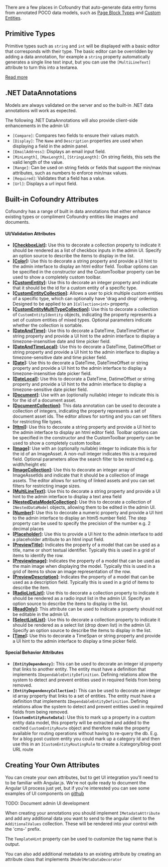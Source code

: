 ﻿There are a few places in Cofoundry that auto-generate data entry forms from annotated POCO data models, such as [Page Block Types](/content-management/page-block-types) and [Custom Entities](/content-management/custom-entities).  

## Primitive Types

Primitive types such as `string` and `int` will be displayed with a basic editor that corresponds with their type. The basic editor can be overridden by adding a data annotation, for example a `string` property automatically generates a single line text input, but you can use the `[MultiLineText]` attribute to turn this into a textarea.

[Read more](data-model-annotations/primitives)

## .NET DataAnnotations

Models are always validated on the server and so the built-in .NET data annotations will work as expected. 

The following .NET DataAnnotations will also provide client-side enhancements in the admin UI:

- `[Compare]`: Compares two fields to ensure their values match.
- `[Display]`: The `Name` and `Description` properties are used when displaying a field in the admin panel.
- `[EmailAddress]`: Displays an email input field. 
- `[MinLength]`, `[MaxLength]`, `[StringLength]`: On string fields, this sets the valid length of the value.
- `[Range]`: Can be used on string fields or fields that support the min/max attributes, such as numbers to enforce min/max values.
- `[Required]`: Validates that a field has a value.
- `[Url]`: Displays a url input field.


## Built-in Cofoundry Attributes

Cofoundry has a range of built in data annotations that either enhance existing types or compliment Cofoundry entities like images and documents. 

#### UI/Validation Attributes

- **[[CheckboxList]](data-model-annotations/selection-lists#checkboxlist):** Use this to decorate a collection property to indicate it should be rendered as a list of checkbox inputs in the admin UI. Specify an option source to describe the items to display in the list.
- **[[Color]](data-model-annotations/miscellaneous#color):** Use this to decorate a string property and provide a UI hint to the admin interface to display an html editor field. Toolbar options can be specified in the constructor and the CustomToolbar property can be used to show a completely custom toolbar.
- **[[CustomEntity]](data-model-annotations/Custom-Entities):** Use this to decorate an integer property and indicate that it should be the id for a custom entity of a specific type.
- **[[CustomEntityCollection]](data-model-annotations/Custom-Entities#customentitycollection):** Allows a user to pick multiple custom entities of a specific type, which can optionally have 'drag and drop' ordering. Designed to be applied to an `ICollection<int>` property.
- **[[CustomEntityMultiTypeCollection]](data-model-annotations/Custom-Entities#customentitymultitypecollection):** Use this to decorate a collection of `CustomEntityIdentity` objects, indicating the property represents a set of custom entities of mixed types. Optional parameters indicate whether the collection is sortable.
- **[[DateAndTime]](data-model-annotations/dates-and-times#dateandtime):** Use this to decorate a DateTime, DateTimeOffset or string property and provide a UI hint to the admin interface to display a timezone-insensitive date and time picker field.
- **[[DateAndTimeLocal]](data-model-annotations/dates-and-times#dateandtimelocal):** Use this to decorate a DateTime, DatimeOffset or string property and provide a UI hint to the admin interface to display a timezone-sensitive date and time picker field.
- **[[Date]](data-model-annotations/dates-and-times#date):** Use this to decorate a DateTime, DateTimeOffset or string property and provide a UI hint to the admin interface to display a timezone-insensitive date picker field.
- **[[DateLocal]](data-model-annotations/dates-and-times#datelocal):** Use this to decorate a DateTime, DatimeOffset or string property and provide a UI hint to the admin interface to display a timezone-sensitive date picker field.
- **[[Document]](/content-management/data-model-annotations/Documents):** Use with an (optionally nullable) integer to indicate this is for the id of a document asset.
- **[[DocumentCollection]](/content-management/data-model-annotations/Documents#documentcollection):** This data annotation can be used to decorate a collection of integers, indicating the property represents a set of document asset ids. The editor allows for sorting and you can set filters for restricting file types.
- **[[Html]](/content-management/data-model-annotations/Html):** Use this to decorate a string property and provide a UI hint to the admin interface to display an html editor field. Toolbar options can be specified in the constructor and the CustomToolbar property can be used to show a completely custom toolbar.
- **[[Image]](/content-management/data-model-annotations/Images):** Use with an (optionally nullable) integer to indicate this is for the id of an ImageAsset. A non-null integer indicates this is a required field. Optional parameters allow the search filter to be restricted e.g. width/height etc
- **[[ImageCollection]](data-model-annotations/Images#imagecollection):** Use this to decorate an integer array of ImageAssetIds and indicate that it should be a collection of image assets. The editor allows for sorting of linked assets and you can set filters for restricting image sizes.
- **[[MultiLineText]](data-model-annotations/primitives#multilinetext):** Use this to decorate a string property and provide a UI hint to the admin interface to display a text area field
- **[[NestedDataModelCollection]](data-model-annotations/nested-data-models):** Use this to decorate a collection of `INestedDataModel` objects, allowing them to be edited in the admin UI.
- **[[Number]](data-model-annotations/primitives#number):** Use this to decorate a numeric property and provide a UI hint to the admin interface to display an html5 number field. The step property can be used to specify the precision of the number e.g. 2 decimal places
- **[[Placeholder]](data-model-annotations/miscellaneous#placeholder):** Use this to provide a UI hint to the admin interface to add a placeholder attribute to an html input field.
- **[[PreviewTitle]](data-model-annotations/display-preview):** Indicates the property of a model that can be used as a title, name or short textual identifier. Typically this is used in a grid of items to identify the row.
- **[[PreviewImage]](data-model-annotations/display-preview):** Indicates the property of a model that can be used as the main image when displaying the model. Typically this is used in a grid of items to show an image representation of the row.
- **[[PreviewDescription]](data-model-annotations/display-preview):** Indicates the property of a model that can be used as a description field. Typically this is used in a grid of items to describe the item.
- **[[RadioListList]](data-model-annotations/selection-lists#radiolist):** Use this to decorate a collection property to indicate it should be rendered as a radio input list in the admin UI. Specify an option source to describe the items to display in the list.
- **[[ReadOnly]](data-model-annotations/miscellaneous#readonly):** This attribute can be used to indicate a property should not be editable in the admin UI. 
- **[[SelectListList]](data-model-annotations/selection-lists#selectlist):** Use this to decorate a collection property to indicate it should be rendered as a select list (drop down list) in the admin UI. Specify an option source to describe the items to display in the list.
- **[[Time]](data-model-annotations/dates-and-times#time):** Use this to decorate a TimeSpan or string property and provide a UI hint to the admin interface to display a time picker field.

#### Special Behavior Attributes

- **`[EntityDependency]`:** This can be used to decorate an integer id property that links to another entity. The entity must have a definition that implements `IDependableEntityDefinition`. Defining relations allow the system to detect and prevent entities used in required fields from being removed.
- **`[EntityDependencyCollection]`:** This can be used to decorate an integer id array property that links to a set of entities. The entity must have a definition that implements `IDependableEntityDefinition`. Defining relations allow the system to detect and prevent entities used in required fields from being removed.
- **`[CustomEntityRouteData]`:** Use this to mark up a property in a custom entity data model, this property will be extracted and added to the cached `CustomEntityRoute` object and therefore make the property available for routing operations without having to re-query the db. E.g. for a blog post custom entity you could mark up a category Id and then use this in an `ICustomEntityRoutingRule` to create a /category/blog-post URL route

## Creating Your Own Attributes

You can create your own attributes, but to get UI integration you'll need to to be familiar with Angular.js. We're not quite ready to document the Angular UI process just yet, but if you're interested you can see some examples of UI components on [github](https://github.com/cofoundry-cms/cofoundry/tree/master/src/Cofoundry.Web.Admin/Admin/Modules/Shared/Js/UIComponents)

TODO: Document admin UI development

When creating your annotations you should implement `IMetadataAttribute` and add any additional data you want to send to the angular client to the `AdditionalValues` collection. These will be rendered into your control with the 'cms-' prefix. 

The `TemplateHint` property can be used to customize the tag name that is output.

You can also add additional metadata to an existing attribute by creating an attribute class that implements `IModelMetaDataDecorator` 

